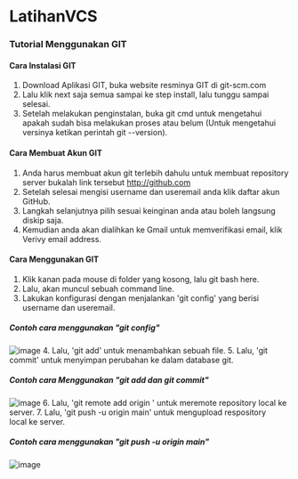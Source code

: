 # LatihanVCS
### Tutorial Menggunakan GIT

#### Cara Instalasi GIT
1. Download Aplikasi GIT, buka website resminya GIT di git-scm.com
2. Lalu klik next saja semua sampai ke step install, lalu tunggu sampai selesai.
3. Setelah melakukan penginstalan, buka git cmd untuk mengetahui apakah sudah bisa melakukan proses atau belum (Untuk mengetahui versinya ketikan perintah git --version).
#### Cara Membuat Akun GIT
1. Anda harus membuat akun git terlebih dahulu untuk membuat repository server bukalah link tersebut http://github.com
2. Setelah selesai mengisi username dan useremail anda klik daftar akun GitHub.
3. Langkah selanjutnya pilih sesuai keinginan anda atau boleh langsung diskip saja.
4. Kemudian anda akan dialihkan ke Gmail untuk memverifikasi email, klik Verivy email address.
#### Cara Menggunakan GIT
1. Klik kanan pada mouse di folder yang kosong, lalu git bash here.
2. Lalu, akan muncul sebuah command line.
3. Lakukan konfigurasi dengan menjalankan 'git config' yang berisi username dan useremail.
##### Contoh cara menggunakan "git config"
![image](https://github.com/AnggitaRisqiNC/LatihanVCS/blob/main/screenshot/gambar1.png)
4. Lalu, 'git add' untuk menambahkan sebuah file.
5. Lalu, 'git commit' untuk menyimpan perubahan ke dalam database git.
##### Contoh cara Menggunakan "git add dan git commit"
![image](https://github.com/AnggitaRisqiNC/LatihanVCS/blob/main/screenshot/gambar2.png)
6. Lalu, 'git remote add origin ' untuk meremote repository local ke server.
7. Lalu, 'git push -u origin main' untuk mengupload respository local ke server.
##### Contoh cara menggunakan "git push -u origin main"
![image](https://github.com/AnggitaRisqiNC/LatihanVCS/blob/main/screenshot/gambar3.png)
